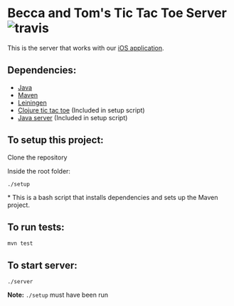 # Becca and Tom's Tic Tac Toe Server ![travis](https://travis-ci.org/beccanelson/tttaas-project.svg?branch=master)

This is the server that works with our [iOS application](https://github.com/beccanelson/tttaas-iOS).

## Dependencies:
+ [Java](http://www.oracle.com/technetwork/java/javase/downloads/index.html)
+ [Maven](https://maven.apache.org/)
+ [Leiningen](http://leiningen.org/)
+ [Clojure tic tac toe](https://github.com/beccanelson/tttaas-clojure) (Included in setup script)
+ [Java server](https://github.com/beccanelson/tttaas-server) (Included in setup script)

## To setup this project:
Clone the repository

Inside the root folder:

`./setup`

\* This is a bash script that installs dependencies and sets up the Maven project.

## To run tests:
`mvn test`

## To start server:
`./server`

**Note:** `./setup` must have been run
